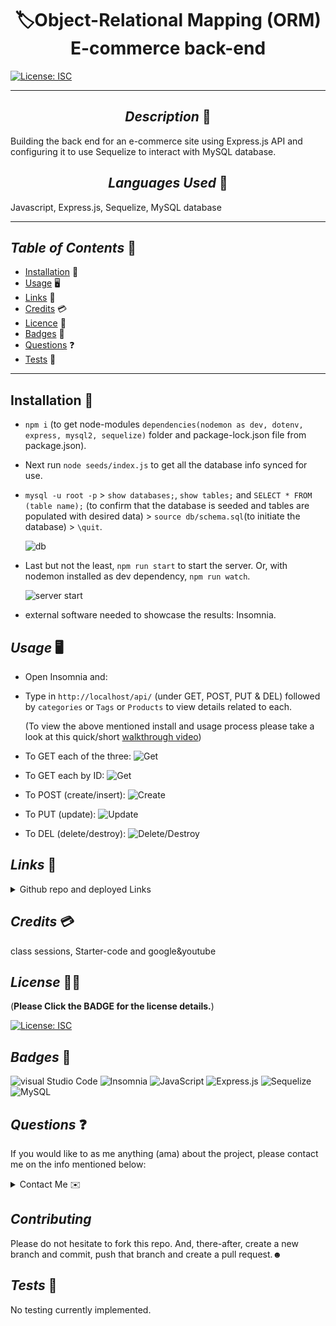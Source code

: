 # <div align="center"> 🏷️**Object-Relational Mapping (ORM) E-commerce back-end** </div>

[![License: ISC](https://img.shields.io/badge/License-ISC-blue.svg)](https://opensource.org/licenses/ISC)

---

## <div align="center"> _Description_ 📝</div>

Building the back end for an e-commerce site using Express.js API and configuring it to use Sequelize to interact with MySQL database.

## <div align="center"> _Languages Used_ 💬</div>

Javascript, Express.js, Sequelize, MySQL database

---

## _Table of Contents_ 📖

- [Installation](#Installation) 💾
- [Usage](#Usage) 🖥️
- [Links](#Links) 📎
- [Credits](#Credits) 💳
- [Licence](#Licence) 🪪
- [Badges](#Badges) 🦡
- [Questions](#Questions) ❓
- [Tests](#Tests) 🧪

---

## Installation 💾

- `npm i` (to get node-modules `dependencies(nodemon as dev, dotenv, express, mysql2, sequelize)` folder and package-lock.json file from package.json).

- Next run `node seeds/index.js` to get all the database info synced for use.

- `mysql -u root -p` > `show databases;`, `show tables;` and `SELECT * FROM (table name);` (to confirm that the database is seeded and tables are populated with desired data) > `source db/schema.sql`(to initiate the database) > `\quit`.

  ![db](./media/initiate-db.gif "db")

- Last but not the least, `npm run start` to start the server. Or, with nodemon installed as dev dependency, `npm run watch`.
  
  ![server start](./media/start.jpg "nodemon watch")

- external software needed to showcase the results: Insomnia.

## *Usage* 🖥️

- Open Insomnia and:

- Type in `http://localhost/api/` (under GET, POST, PUT & DEL) followed by `categories` or `Tags` or `Products` to view details related to each.

  (To view the above mentioned install and usage process please take a look at this quick/short [walkthrough video](https://drive.google.com/file/d/1gwBEmskxJqLd5xgNgMLJQgByz1yd0DAg/view 'Below is a list of GIF representations of the categories results in insomnia shown in the video.'))

- To GET each of the three:
  ![Get](./media/GetCategories.gif "All categories")

- To GET each by ID:
  ![Get](./media/GetCatByID.gif "three egs: of categories by id.")

- To POST (create/insert):
  ![Create](./media/CreateCat.gif "a new Musical Instruments category is being created and stored with id#6.")

- To PUT (update):
  ![Update](./media/UpdateCat.gif "Music category with id#3 is being updated to Songs/Music.")

- To DEL (delete/destroy):
  ![Delete/Destroy](./media/DelCat.gif "Previously created category id#6 is being destroyed.")

## *Links* 📎

<details>

<summary>Github repo and deployed Links</summary>

- <https://github.com/A-N26/ORM-e-commerce-back-end>

- No deployed link for this one.

</details>

## *Credits* 💳

class sessions, Starter-code and google&youtube

## *License* 🪪🦡

(**Please Click the BADGE for the license details.**)

[![License: ISC](https://img.shields.io/badge/License-ISC-blue.svg)](https://opensource.org/licenses/ISC)

## *Badges* 🦡

![visual Studio Code](https://img.shields.io/badge/Visual_Studio_Code-0078D4?style=for-the-badge&logo=visual%20studio%20code&logoColor=white) ![Insomnia](https://img.shields.io/badge/Insomnia-for%20code%20result%20testing-%23A020F0) ![JavaScript](https://img.shields.io/badge/JavaScript-323330?style=for-the-badge&logo=javascript&logoColor=F7DF1E) ![Express.js](https://img.shields.io/badge/express.js-%23404d59.svg?style=for-the-badge&logo=express&logoColor=%2361DAFB) ![Sequelize](https://img.shields.io/badge/Sequelize-52B0E7?style=for-the-badge&logo=Sequelize&logoColor=white) ![MySQL](https://img.shields.io/badge/mysql-%2300f.svg?style=for-the-badge&logo=mysql&logoColor=white)

## *Questions* ❓

If you would like to as me anything (ama) about the project, please contact me on the info mentioned below:

<details>

<summary>Contact Me ✉️</summary>

- [My GitHub Profile](https://github.com/A-N26)

- e-mail - [📧](A-N26@github.com)

</details>

## *Contributing*

Please do not hesitate to fork this repo. And, there-after, create a new branch and commit, push that branch and create a pull request.☻

## *Tests* 🧪

No testing currently implemented.
